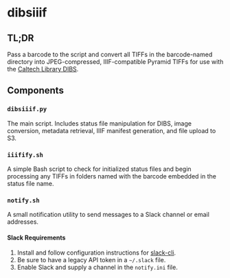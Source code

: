 # dibsiiif

## TL;DR

Pass a barcode to the script and convert all TIFFs in the barcode-named
directory into JPEG-compressed, IIIF-compatible Pyramid TIFFs for use with the
[Caltech Library DIBS](https://caltechlibrary.github.io/dibs/).

## Components

### `dibsiiif.py`

The main script. Includes status file manipulation for DIBS, image conversion,
metadata retrieval, IIIF manifest generation, and file upload to S3.

### `iiifify.sh`

A simple Bash script to check for initialized status files and begin processing
any TIFFs in folders named with the barcode embedded in the status file name.

### `notify.sh`

A small notification utility to send messages to a Slack channel or email
addresses.

#### Slack Requirements

1. Install and follow configuration instructions for [slack-cli](https://github.com/rockymadden/slack-cli).
2. Be sure to have a legacy API token in a `~/.slack` file.
3. Enable Slack and supply a channel in the `notify.ini` file.
